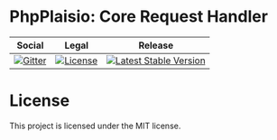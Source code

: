 # PhpPlaisio: Core Request Handler

<table>
<thead>
<tr>
<th>Social</th>
<th>Legal</th>
<th>Release</th>
</tr>
</thead>
<tbody>
<tr>
<td>
<a href="https://gitter.im/PhpPlaisio/PhpPlaisio"><img src="https://badges.gitter.im/PhpPlaisio/PhpPlaisio.svg" alt="Gitter"/></a>
</td>
<td>
<a href="https://packagist.org/packages/plaisio/request-handler-core"><img src="https://poser.pugx.org/plaisio/request-handler-core/license" alt="License"/></a>
</td>
<td>
<a href="https://packagist.org/packages/plaisio/request-handler-core"><img src="https://poser.pugx.org/plaisio/request-handler-core/v/stable" alt="Latest Stable Version"/></a>
</td>
</tr>
</tbody>
</table>

# License

This project is licensed under the MIT license.
